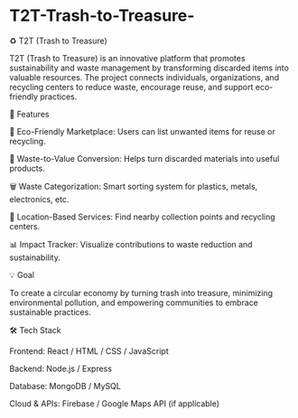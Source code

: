 # T2T-Trash-to-Treasure-
♻️ T2T (Trash to Treasure)

T2T (Trash to Treasure) is an innovative platform that promotes sustainability and waste management by transforming discarded items into valuable resources. The project connects individuals, organizations, and recycling centers to reduce waste, encourage reuse, and support eco-friendly practices.

🚀 Features

🌱 Eco-Friendly Marketplace: Users can list unwanted items for reuse or recycling.

🔄 Waste-to-Value Conversion: Helps turn discarded materials into useful products.

🗑️ Waste Categorization: Smart sorting system for plastics, metals, electronics, etc.

📍 Location-Based Services: Find nearby collection points and recycling centers.

📊 Impact Tracker: Visualize contributions to waste reduction and sustainability.

💡 Goal

To create a circular economy by turning trash into treasure, minimizing environmental pollution, and empowering communities to embrace sustainable practices.

🛠️ Tech Stack

Frontend: React / HTML / CSS / JavaScript

Backend: Node.js / Express

Database: MongoDB / MySQL

Cloud & APIs: Firebase / Google Maps API (if applicable)

